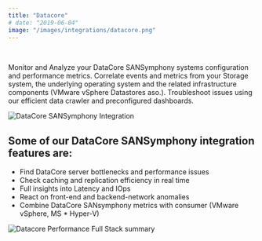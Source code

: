```yaml
---
title: "Datacore"
# date: "2019-06-04"
image: "/images/integrations/datacore.png"
---
```


 

<!-- ![Datacore](/images/integrations/datacore.png) -->



Monitor and Analyze your DataCore SANSymphony systems configuration and performance metrics. Correlate events and metrics from your Storage system, the underlying operating system and the related infrastructure components (VMware vSphere Datastores aso.). Troubleshoot issues using our efficient data crawler and preconfigured dashboards.


![DataCore SANSymphony Integration](/images/integrations/posts/datacore_dashboard.png)


## Some of our DataCore SANSymphony integration features are:

* Find DataCore server bottlenecks and performance issues
* Check caching and replication efficiency in real time
* Full insights into Latency and IOps
* React on front-end and backend-network anomalies
* Combine DataCore SANsymphony metrics with consumer (VMware vSphere, MS * Hyper-V)


![Datacore Performance Full Stack summary](/images/integrations/posts/datacore_summary.png)